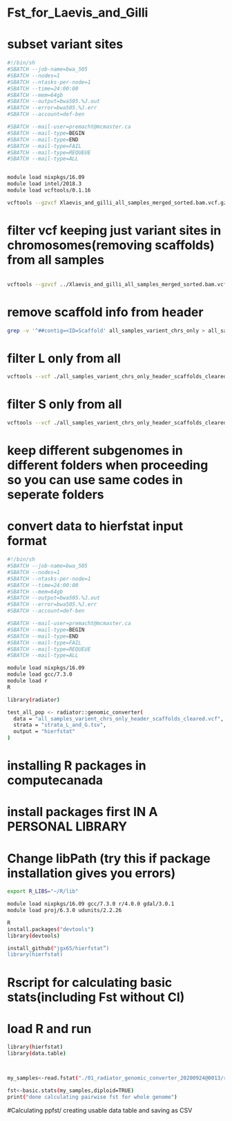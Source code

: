 # Fst_for_Laevis_and_Gilli

# subset variant sites 
```bash
#!/bin/sh
#SBATCH --job-name=bwa_505
#SBATCH --nodes=1
#SBATCH --ntasks-per-node=1
#SBATCH --time=24:00:00
#SBATCH --mem=64gb
#SBATCH --output=bwa505.%J.out
#SBATCH --error=bwa505.%J.err
#SBATCH --account=def-ben

#SBATCH --mail-user=premacht@mcmaster.ca
#SBATCH --mail-type=BEGIN
#SBATCH --mail-type=END
#SBATCH --mail-type=FAIL
#SBATCH --mail-type=REQUEUE
#SBATCH --mail-type=ALL


module load nixpkgs/16.09 
module load intel/2018.3
module load vcftools/0.1.16

vcftools --gzvcf Xlaevis_and_gilli_all_samples_merged_sorted.bam.vcf.gz --keep all_sample_list --non-ref-ac-any 1 --recode --recode-INFO-all --stdout > all_sample_varient_sites.vcf
```

# filter vcf keeping just variant sites in chromosomes(removing scaffolds) from all samples

```bash

vcftools --gzvcf ../Xlaevis_and_gilli_all_samples_merged_sorted.bam.vcf.gz --keep ../all_sample_list --chr chr1L --chr chr1S --chr chr2L --chr chr2S --chr chr3L --chr chr3S --chr chr4L --chr chr4S --chr chr5L --chr chr5S --chr chr6L --chr chr6S --chr chr7L --chr chr7S --chr chr8L --chr chr8S --chr chr9_10L --chr chr9_10S --non-ref-ac-any 1 --recode --recode-INFO-all --stdout > all_samples_varient_chrs_only
```
# remove scaffold info from header
```bash
grep -v '^##contig=<ID=Scaffold' all_samples_varient_chrs_only > all_samples_varient_chrs_only_header_scaffolds_cleared
```

# filter L only from all
```bash
vcftools --vcf ./all_samples_varient_chrs_only_header_scaffolds_cleared.vcf --keep ../populations_and_species/all_sample_list --chr chr1L  --chr chr2L --chr chr3L --chr chr4L --chr chr5L  --chr chr6L  --chr chr7L  --chr chr8L  --chr chr9_10L  --recode --recode-INFO-all --stdout > L_only_varient_chrs_only_header_scaffolds_cleared.vcf
```
# filter S only from all
```bash
vcftools --vcf ./all_samples_varient_chrs_only_header_scaffolds_cleared.vcf --keep ../populations_and_species/all_sample_list --chr chr1S  --chr chr2S --chr chr3S --chr chr4S --chr chr5S  --chr chr6S  --chr chr7S  --chr chr8S  --chr chr9_10S  --recode --recode-INFO-all --stdout > S_only_varient_chrs_only_header_scaffolds_cleared.vcf
```
# keep different subgenomes in different folders when proceeding so you can use same codes in seperate folders

# convert data to hierfstat input format
```bash
#!/bin/sh
#SBATCH --job-name=bwa_505
#SBATCH --nodes=1
#SBATCH --ntasks-per-node=1
#SBATCH --time=24:00:00
#SBATCH --mem=64gb
#SBATCH --output=bwa505.%J.out
#SBATCH --error=bwa505.%J.err
#SBATCH --account=def-ben

#SBATCH --mail-user=premacht@mcmaster.ca
#SBATCH --mail-type=BEGIN
#SBATCH --mail-type=END
#SBATCH --mail-type=FAIL
#SBATCH --mail-type=REQUEUE
#SBATCH --mail-type=ALL

module load nixpkgs/16.09
module load gcc/7.3.0
module load r
R

library(radiator)

test_all_pop <- radiator::genomic_converter(
  data = "all_samples_varient_chrs_only_header_scaffolds_cleared.vcf", 
  strata = "strata_L_and_G.tsv", 
  output = "hierfstat"
)
```

# installing R packages in computecanada

# install packages first  IN A PERSONAL LIBRARY

# Change libPath (try this if package installation gives you errors)
```bash
export R_LIBS="~/R/lib"
```

```bash
module load nixpkgs/16.09 gcc/7.3.0 r/4.0.0 gdal/3.0.1
module load proj/6.3.0 udunits/2.2.26

R
install.packages("devtools")
library(devtools)

install_github("jgx65/hierfstat”)
library(hierfstat)

```

# Rscript for calculating basic stats(including Fst without CI)

# load R and run
```bash
library(hierfstat)
library(data.table)



my_samples<-read.fstat("./01_radiator_genomic_converter_20200924@0013/radiator_data_20200924@0013_hierfstat.dat")

fst<-basic.stats(my_samples,diploid=TRUE)
print("done calculating pairwise fst for whole genome")
```
#Calculating ppfst/ creating usable data table and saving as CSV



